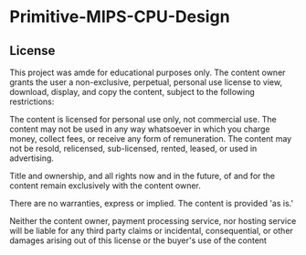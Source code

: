 # Primitive-MIPS-CPU-Design

## License
This project was amde for educational purposes only. The content owner
grants the user a non-exclusive, perpetual, personal use license to
view, download, display, and copy the content, subject to the following
restrictions:

The content is licensed for personal use only, not commercial use. The
content may not be used in any way whatsoever in which you charge money,
collect fees, or receive any form of remuneration. The content may not be
resold, relicensed, sub-licensed, rented, leased, or used in advertising.

Title and ownership, and all rights now and in the future, of and for the
content remain exclusively with the content owner.

There are no warranties, express or implied. The content is provided 'as
is.'

Neither the content owner, payment processing service, nor hosting service
will be liable for any third party claims or incidental, consequential, or
other damages arising out of this license or the buyer's use of the content
